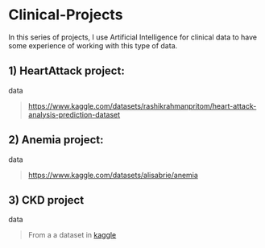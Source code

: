 # Clinical-Projects

 In this series of projects, I use Artificial Intelligence for clinical data to have some experience of working with this type of data.

 
## 1) HeartAttack project: 

data 

> 
> https://www.kaggle.com/datasets/rashikrahmanpritom/heart-attack-analysis-prediction-dataset
 



## 2) Anemia project: 

data 

>  
>  https://www.kaggle.com/datasets/alisabrie/anemia


## 3) CKD project

data 


> 
> From a a dataset in [kaggle](https://www.kaggle.com/datasets/mansoordaku/ckdisease)
